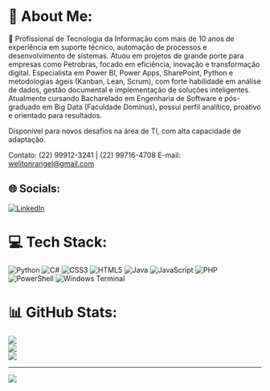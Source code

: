 # 💫 About Me:
📌 Profissional de Tecnologia da Informação com mais de 10 anos de experiência em suporte técnico, automação de processos e desenvolvimento de sistemas. Atuou em projetos de grande porte para empresas como Petrobras, focado em eficiência, inovação e transformação digital. Especialista em Power BI, Power Apps, SharePoint, Python e metodologias ágeis (Kanban, Lean, Scrum), com forte habilidade em análise de dados, gestão documental e implementação de soluções inteligentes. Atualmente cursando Bacharelado em Engenharia de Software e pós-graduado em Big Data (Faculdade Dominus), possui perfil analítico, proativo e orientado para resultados.

Disponível para novos desafios na área de TI, com alta capacidade de adaptação.

Contato:
(22) 99912-3241 | (22) 99716-4708
E-mail: welitonrangel@gmail.com


## 🌐 Socials:
[![LinkedIn](https://img.shields.io/badge/LinkedIn-%230077B5.svg?logo=linkedin&logoColor=white)](https://linkedin.com/in/welitonrangel) 

# 💻 Tech Stack:
![Python](https://img.shields.io/badge/python-3670A0?style=for-the-badge&logo=python&logoColor=ffdd54) ![C#](https://img.shields.io/badge/c%23-%23239120.svg?style=for-the-badge&logo=csharp&logoColor=white) ![CSS3](https://img.shields.io/badge/css3-%231572B6.svg?style=for-the-badge&logo=css3&logoColor=white) ![HTML5](https://img.shields.io/badge/html5-%23E34F26.svg?style=for-the-badge&logo=html5&logoColor=white) ![Java](https://img.shields.io/badge/java-%23ED8B00.svg?style=for-the-badge&logo=openjdk&logoColor=white) ![JavaScript](https://img.shields.io/badge/javascript-%23323330.svg?style=for-the-badge&logo=javascript&logoColor=%23F7DF1E) ![PHP](https://img.shields.io/badge/php-%23777BB4.svg?style=for-the-badge&logo=php&logoColor=white) ![PowerShell](https://img.shields.io/badge/PowerShell-%235391FE.svg?style=for-the-badge&logo=powershell&logoColor=white) ![Windows Terminal](https://img.shields.io/badge/Windows%20Terminal-%234D4D4D.svg?style=for-the-badge&logo=windows-terminal&logoColor=white)
# 📊 GitHub Stats:
![](https://github-readme-stats.vercel.app/api?username=welitonrangel&theme=default&hide_border=false&include_all_commits=false&count_private=false)<br/>
![](https://github-readme-streak-stats.herokuapp.com/?user=welitonrangel&theme=default&hide_border=false)<br/>
![](https://github-readme-stats.vercel.app/api/top-langs/?username=welitonrangel&theme=default&hide_border=false&include_all_commits=false&count_private=false&layout=compact)

---
[![](https://visitcount.itsvg.in/api?id=welitonrangel&icon=0&color=0)](https://visitcount.itsvg.in)

<!-- Proudly created with GPRM ( https://gprm.itsvg.in ) -->
